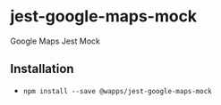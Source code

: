 # jest-google-maps-mock
Google Maps Jest Mock

## Installation
- `npm install --save @wapps/jest-google-maps-mock`
